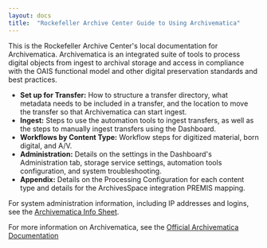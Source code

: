 ```yaml
---
layout: docs
title:  "Rockefeller Archive Center Guide to Using Archivematica"
---
```


This is the Rockefeller Archive Center's local documentation for Archivematica. Archivematica is an integrated suite of tools to process digital objects from ingest to archival storage and access in compliance with the OAIS functional model and other digital preservation standards and best practices.

 - **Set up for Transfer:** How to structure a transfer directory, what metadata needs to be included in a transfer, and the location to move the transfer so that Archivematica can start ingest.
 - **Ingest:** Steps to use the automation tools to ingest transfers, as well as the steps to manually ingest transfers using the Dashboard.
 - **Workflows by Content Type:** Workflow steps for digitized material, born digital, and A/V.
 - **Administration:** Details on the settings in the Dashboard's Administration tab, storage service settings, automation tools configuration, and system troubleshooting.
 - **Appendix:** Details on the Processing Configuration for each content type and details for the ArchivesSpace integration PREMIS mapping.

For system administration information, including IP addresses and logins, see the [Archivematica Info Sheet]().

For more information on Archivematica, see the [Official Archivematica Documentation](https://www.archivematica.org/en/docs/archivematica-1.7/)

